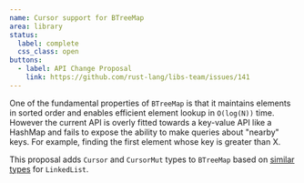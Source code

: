 ```yaml
---
name: Cursor support for BTreeMap
area: library
status: 
  label: complete
  css_class: open
buttons:
  - label: API Change Proposal
    link: https://github.com/rust-lang/libs-team/issues/141
---
```

One of the fundamental properties of `BTreeMap` is that it maintains elements in sorted order and 
enables efficient element lookup in `O(log(N))` time. However the current API is overly fitted 
towards a key-value API like a HashMap and fails to expose the ability to make queries about 
"nearby" keys. For example, finding the first element whose key is greater than X.

This proposal adds `Cursor` and `CursorMut` types to `BTreeMap` based on  [similar][cursor] 
[types][cursor_mut] for `LinkedList`.

[cursor]: https://doc.rust-lang.org/nightly/std/collections/linked_list/struct.Cursor.html
[cursor_mut]: https://doc.rust-lang.org/nightly/std/collections/linked_list/struct.CursorMut.html
